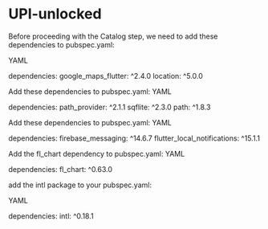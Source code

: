 # UPI-unlocked

Before proceeding with the Catalog step, we need to add these dependencies to pubspec.yaml:

YAML

dependencies:
  google_maps_flutter: ^2.4.0
  location: ^5.0.0

  Add these dependencies to pubspec.yaml:
YAML

dependencies:
  path_provider: ^2.1.1
  sqflite: ^2.3.0
  path: ^1.8.3


  Add these dependencies to pubspec.yaml:
YAML

dependencies:
  firebase_messaging: ^14.6.7
  flutter_local_notifications: ^15.1.1

  Add the fl_chart dependency to pubspec.yaml:
YAML

dependencies:
  fl_chart: ^0.63.0


  add the intl package to your pubspec.yaml:

YAML

dependencies:
  intl: ^0.18.1